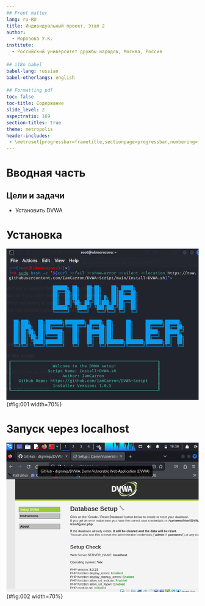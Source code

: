 ```yaml
---
## Front matter
lang: ru-RU
title: Индивидуальный проект. Этап 2
author:
  - Морозова У.К.
institute:
  - Российский университет дружбы народов, Москва, Россия

## i18n babel
babel-lang: russian
babel-otherlangs: english

## Formatting pdf
toc: false
toc-title: Содержание
slide_level: 2
aspectratio: 169
section-titles: true
theme: metropolis
header-includes:
 - \metroset{progressbar=frametitle,sectionpage=progressbar,numbering=fraction}
---
```


# Вводная часть

## Цели и задачи

- Установить DVWA

# Установка

![DVWA](image/1.png){#fig:001 width=70%}

# Запуск через localhost

![DVWA](image/2.png){#fig:002 width=70%}

